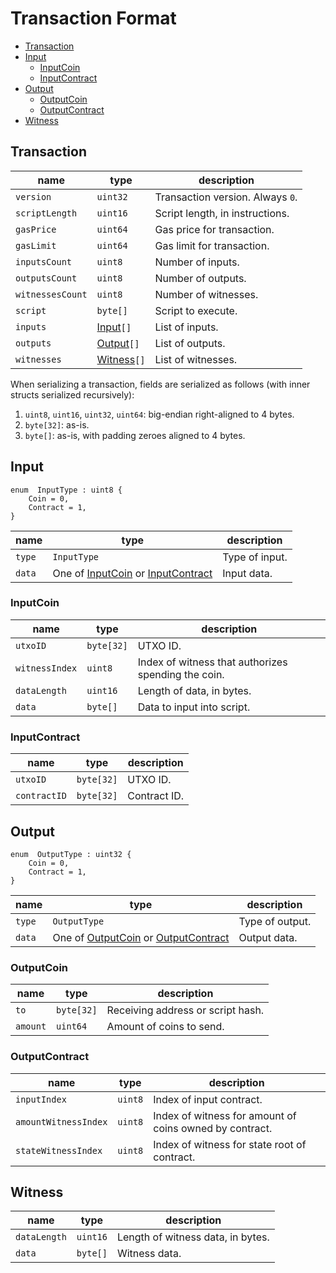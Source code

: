 # Transaction Format

- [Transaction](#transaction)
- [Input](#input)
    - [InputCoin](#inputcoin)
    - [InputContract](#inputcontract)
- [Output](#output)
    - [OutputCoin](#outputcoin)
    - [OutputContract](#outputcontract)
- [Witness](#witness)

## Transaction

| name             | type                    | description                      |
| ---------------- | ----------------------- | -------------------------------- |
| `version`        | `uint32`                | Transaction version. Always `0`. |
| `scriptLength`   | `uint16`                | Script length, in instructions.  |
| `gasPrice`       | `uint64`                | Gas price for transaction.       |
| `gasLimit`       | `uint64`                | Gas limit for transaction.       |
| `inputsCount`    | `uint8`                 | Number of inputs.                |
| `outputsCount`   | `uint8`                 | Number of outputs.               |
| `witnessesCount` | `uint8`                 | Number of witnesses.             |
| `script`         | `byte[]`                | Script to execute.               |
| `inputs`         | [Input](#input)`[]`     | List of inputs.                  |
| `outputs`        | [Output](#output)`[]`   | List of outputs.                 |
| `witnesses`      | [Witness](#witness)`[]` | List of witnesses.               |

When serializing a transaction, fields are serialized as follows (with inner structs serialized recursively):
1. `uint8`, `uint16`, `uint32`, `uint64`: big-endian right-aligned to 4 bytes.
1. `byte[32]`: as-is.
1. `byte[]`: as-is, with padding zeroes aligned to 4 bytes.

## Input

```
enum  InputType : uint8 {
    Coin = 0,
    Contract = 1,
}
```

| name   | type                                                              | description    |
| ------ | ----------------------------------------------------------------- | -------------- |
| `type` | `InputType`                                                       | Type of input. |
| `data` | One of [InputCoin](#inputcoin) or [InputContract](#inputcontract) | Input data.    |


### InputCoin

| name           | type       | description                                         |
| -------------- | ---------- | --------------------------------------------------- |
| `utxoID`       | `byte[32]` | UTXO ID.                                            |
| `witnessIndex` | `uint8`    | Index of witness that authorizes spending the coin. |
| `dataLength`   | `uint16`   | Length of data, in bytes.                           |
| `data`         | `byte[]`   | Data to input into script.                          |

### InputContract

| name         | type       | description  |
| ------------ | ---------- | ------------ |
| `utxoID`     | `byte[32]` | UTXO ID.     |
| `contractID` | `byte[32]` | Contract ID. |

## Output

```
enum  OutputType : uint32 {
    Coin = 0,
    Contract = 1,
}
```

| name   | type                                                                  | description     |
| ------ | --------------------------------------------------------------------- | --------------- |
| `type` | `OutputType`                                                          | Type of output. |
| `data` | One of [OutputCoin](#outputcoin) or [OutputContract](#outputcontract) | Output data.    |

### OutputCoin

| name     | type       | description                       |
| -------- | ---------- | --------------------------------- |
| `to`     | `byte[32]` | Receiving address or script hash. |
| `amount` | `uint64`   | Amount of coins to send.          |

### OutputContract

| name                 | type    | description                                             |
| -------------------- | ------- | ------------------------------------------------------- |
| `inputIndex`         | `uint8` | Index of input contract.                                |
| `amountWitnessIndex` | `uint8` | Index of witness for amount of coins owned by contract. |
| `stateWitnessIndex`  | `uint8` | Index of witness for state root of contract.            |

## Witness

| name         | type     | description                       |
| ------------ | -------- | --------------------------------- |
| `dataLength` | `uint16` | Length of witness data, in bytes. |
| `data`       | `byte[]` | Witness data.                     |
